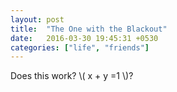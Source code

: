 ```yaml
---
layout: post
title:  "The One with the Blackout"
date:   2016-03-30 19:45:31 +0530
categories: ["life", "friends"]
---
```


Does this work? \\( x + y =1 \\)?
